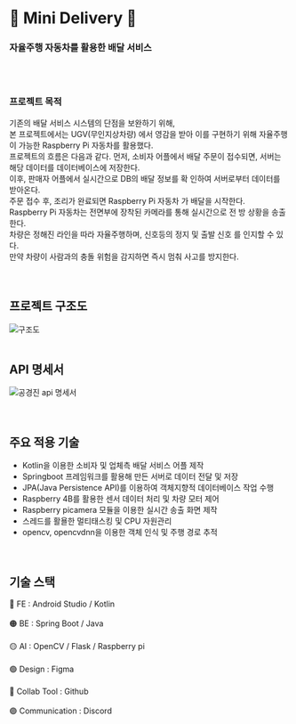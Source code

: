 # 🚖 Mini Delivery 🚖
### 자율주행 자동차를 활용한 배달 서비스
<br><br>

### 프로젝트 목적
기존의 배달 서비스 시스템의 단점을 보완하기 위해, <br>
본 프로젝트에서는 UGV(무인지상차량) 에서 영감을 받아 이를 구현하기 위해 자율주행이 가능한 Raspberry Pi 자동차를 활용했다. <br>
프로젝트의 흐름은 다음과 같다. 먼저, 소비자 어플에서 배달 주문이 접수되면, 서버는 해당 데이터를 데이터베이스에 저장한다. <br>
이후, 판매자 어플에서 실시간으로 DB의 배달 정보를 확 인하여 서버로부터 데이터를 받아온다. <br>
주문 접수 후, 조리가 완료되면 Raspberry Pi 자동차 가 배달을 시작한다. <br>
Raspberry Pi 자동차는 전면부에 장착된 카메라를 통해 실시간으로 전 방 상황을 송출한다. <br>
차량은 정해진 라인을 따라 자율주행하며, 신호등의 정지 및 출발 신호 를 인지할 수 있다. <br>
만약 차량이 사람과의 충돌 위험을 감지하면 즉시 멈춰 사고를 방지한다. <br>
<br><br>

## 프로젝트 구조도
![구조도](https://github.com/user-attachments/assets/e944ba6e-40e5-4836-92d5-bb315baade40)
<br><br>

## API 명세서
![공경진 api 명세서](https://github.com/user-attachments/assets/ab47ee31-7b99-487e-b349-3699b65a0bf1)
<br><br><br>

## 주요 적용 기술
- Kotlin을 이용한 소비자 및 업체측 배달 서비스 어플 제작<br>
- Springboot 프레임워크를 활용해 만든 서버로 데이터 전달 및 저장<br>
- JPA(Java Persistence API)를 이용하여 객체지향적 데이터베이스 작업 수행<br>
- Raspberry 4B를 활용한 센서 데이터 처리 및 차량 모터 제어<br>
- Raspberry picamera 모듈을 이용한 실시간 송출 화면 제작<br>
- 스레드를 활욜한 멀티태스킹 및 CPU 자원관리<br>
- opencv, opencvdnn을 이용한 객체 인식 및 주행 경로 추적<br>
<br><br>

## 기술 스택
🔴 FE : Android Studio / Kotlin<br><br>
🟠 BE : Spring Boot / Java<br><br>
🟡 AI : OpenCV / Flask / Raspberry pi<br><br>
🟢 Design : Figma<br><br>
🔵 Collab Tool : Github<br><br>
🟣 Communication : Discord<br><br>
